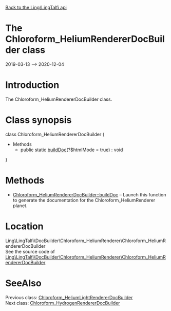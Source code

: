 [Back to the Ling/LingTalfi api](https://github.com/lingtalfi/LingTalfi/blob/master/doc/api/Ling/LingTalfi.md)



The Chloroform_HeliumRendererDocBuilder class
================
2019-03-13 --> 2020-12-04






Introduction
============

The Chloroform_HeliumRendererDocBuilder class.



Class synopsis
==============


class <span class="pl-k">Chloroform_HeliumRendererDocBuilder</span>  {

- Methods
    - public static [buildDoc](https://github.com/lingtalfi/LingTalfi/blob/master/doc/api/Ling/LingTalfi/DocBuilder/Chloroform_HeliumRenderer/Chloroform_HeliumRendererDocBuilder/buildDoc.md)(?$htmlMode = true) : void

}






Methods
==============

- [Chloroform_HeliumRendererDocBuilder::buildDoc](https://github.com/lingtalfi/LingTalfi/blob/master/doc/api/Ling/LingTalfi/DocBuilder/Chloroform_HeliumRenderer/Chloroform_HeliumRendererDocBuilder/buildDoc.md) &ndash; Launch this function to generate the documentation for the Chloroform_HeliumRenderer planet.





Location
=============
Ling\LingTalfi\DocBuilder\Chloroform_HeliumRenderer\Chloroform_HeliumRendererDocBuilder<br>
See the source code of [Ling\LingTalfi\DocBuilder\Chloroform_HeliumRenderer\Chloroform_HeliumRendererDocBuilder](https://github.com/lingtalfi/LingTalfi/blob/master/DocBuilder/Chloroform_HeliumRenderer/Chloroform_HeliumRendererDocBuilder.php)



SeeAlso
==============
Previous class: [Chloroform_HeliumLightRendererDocBuilder](https://github.com/lingtalfi/LingTalfi/blob/master/doc/api/Ling/LingTalfi/DocBuilder/Chloroform_HeliumLightRenderer/Chloroform_HeliumLightRendererDocBuilder.md)<br>Next class: [Chloroform_HydrogenRendererDocBuilder](https://github.com/lingtalfi/LingTalfi/blob/master/doc/api/Ling/LingTalfi/DocBuilder/Chloroform_HydrogenRenderer/Chloroform_HydrogenRendererDocBuilder.md)<br>

